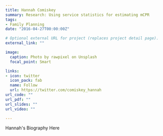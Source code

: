 ```yaml
---
title: Hannah Comiskey
summary: Research: Using service statistics for estimating mCPR
tags:
- Family Planning
date: "2016-04-27T00:00:00Z"

# Optional external URL for project (replaces project detail page).
external_link: ""

image:
  caption: Photo by rawpixel on Unsplash
  focal_point: Smart

links:
- icon: twitter
  icon_pack: fab
  name: Follow
  url: https://twitter.com/comiskey_hannah
url_code: ""
url_pdf: ""
url_slides: ""
url_video: ""

---
```


Hannah's Biography Here
